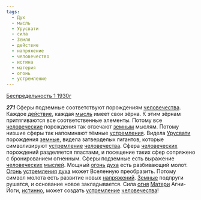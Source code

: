 ```yaml
---
tags:
  - Дух
  - мысль
  - Урусвати
  - сила
  - Земля
  - действие
  - напряжение
  - человечество
  - истина
  - материя
  - огонь
  - устремление
---
```


[Беспредельность 1 1930г](/agni/1930)

___271___
Сферы подземные соответствуют порождениям [человечества](/tag/#человечество). Каждое [действие](/tag/#действие), каждая [мысль](/tag/#мысль) имеет свои зёрна. К этим зёрнам притягиваются все соответственные элементы. Потому все [человеческие](/tag/#человечество) порождения так отвечают [земным](/tag/#Земля) мыслям. Потому низшие сферы так напоминают тёмные [устремления](/tag/#[устремление](/tag/#устремление)). Видела [Урусвати](/tag/#Урусвати) порождения [земные](/tag/#Земля), видела затверделых гигантов, которые символизируют [устремление](/tag/#устремление) [человечества](/tag/#человечество). Сфера [человеческих](/tag/#человечество) порождений разделяется пластами, и посещение таких сфер сопряжено с бронированием огненным. Сферы подземные есть выражение [человеческих](/tag/#человечество) [мыслей](/tag/#мысль). Мощный [огонь](/tag/#огонь) [духа](/tag/#Дух) есть разбивающий молот. [Огонь](/tag/#огонь) [устремления](/tag/#[устремление](/tag/#устремление)) [духа](/tag/#Дух) может Вселенную преобразить. Потому символ молота есть развитие новых [напряжений](/tag/#напряжение). [Земные](/tag/#Земля) подпруги рушатся, и основание новое закладывается. Сила [огня](/tag/#огонь) [Матери](/tag/#материя) Агни-Йоги, [истинно](/tag/#истина), может создать [устремление](/tag/#устремление) [человечества](/tag/#человечество)!